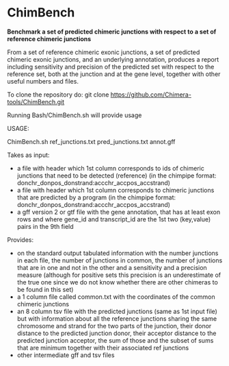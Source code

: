 # ChimBench
**Benchmark a set of predicted chimeric junctions with respect to a set of reference chimeric junctions**

From a set of reference chimeric exonic junctions, a set of predicted chimeric exonic junctions, and an underlying annotation, produces a report including sensitivity and precision of the predicted set with respect to the reference set, both at the junction and at the gene level, together with other useful numbers and files.

To clone the repository do:
git clone https://github.com/Chimera-tools/ChimBench.git

Running Bash/ChimBench.sh will provide usage

USAGE:

ChimBench.sh ref_junctions.txt pred_junctions.txt annot.gff

Takes as input:
- a file with header which 1st column corresponds to ids of chimeric junctions that need to be detected (reference) (in the chimpipe format: donchr_donpos_donstrand:accchr_accpos_accstrand)
- a file with header which 1st column corresponds to chimeric junctions that are predicted by a program (in the chimpipe format: donchr_donpos_donstrand:accchr_accpos_accstrand)
- a gff version 2 or gtf file with the gene annotation, that has at least exon rows and where gene_id and transcript_id are the 1st two (key,value) pairs in the 9th field

Provides:
- on the standard output tabulated information with the number junctions in each file, the number of junctions in common, the number of junctions that are in one and not in the other and a sensitivity and a precision measure (although for positive sets this precision is an underestimate of the true one since we do not know whether there are other chimeras to be found in this set)
- a 1 column file called common.txt with the coordinates of the common chimeric junctions
- an 8 column tsv file with the predicted junctions (same as 1st input file) but with information about all the reference    junctions sharing the same chromosome and strand for the two parts of the junction, their donor distance to the predicted   junction donor, their acceptor distance to the predicted junction acceptor, the sum of those and the subset of sums that   are minimum together with their associated ref junctions
- other intermediate gff and tsv files

